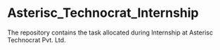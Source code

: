 # Asterisc_Technocrat_Internship
The repository contains the task allocated during Internship at Asterisc Technocrat Pvt. Ltd.
